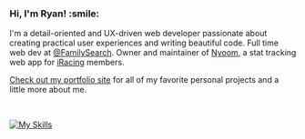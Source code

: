 <h3><b>Hi, I'm Ryan! :smile:</b></h3>

I'm a detail-oriented and UX-driven web developer passionate about creating practical user experiences and writing beautiful code. Full time web dev at <a href="https://github.com/familysearch" target="_blank">@FamilySearch</a>. Owner and maintainer of [Nyoom](https://nyoom.app), a stat tracking web app for [iRacing](https://iracing.com) members.

<a href="https://ryanbey.github.io/portfolio/" target="_blank">Check out my portfolio site</a> for all of my favorite personal projects and a little more about me.

<br />

[![My Skills](https://skillicons.dev/icons?i=react,nextjs,astro,ts,js,html,css,scss,nodejs,cypress,jest)](https://skillicons.dev)
